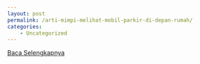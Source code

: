 ```yaml
---
layout: post
permalink: /arti-mimpi-melihat-mobil-parkir-di-depan-rumah/
categories:
    - Uncategorized
---
```


[Baca Selengkapnya](/06)